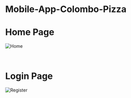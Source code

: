 # Mobile-App-Colombo-Pizza

# Home Page

![Home](https://user-images.githubusercontent.com/72688889/150120674-e1f65199-5489-427a-ae02-92238dbec933.png) 

<br>

# Login Page

![Register](https://user-images.githubusercontent.com/72688889/150120872-faf2a477-1315-4f57-9356-71528940b205.png)
